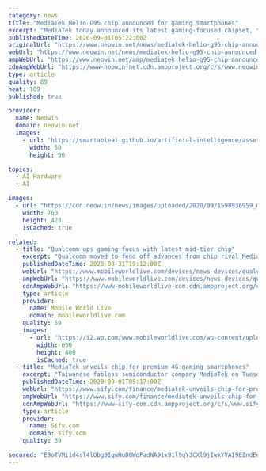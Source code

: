 ```yaml
---
category: news
title: "MediaTek Helio G95 chip announced for gaming smartphones"
excerpt: "MediaTek today announced its latest gaming-focused chipset, the Helio G95. An upgraded version of the G90T, the new chip is slightly faster in CPU and GPU benchmarks and comes with other new features."
publishedDateTime: 2020-09-01T05:22:00Z
originalUrl: "https://www.neowin.net/news/mediatek-helio-g95-chip-announced-for-gaming-smartphones"
webUrl: "https://www.neowin.net/news/mediatek-helio-g95-chip-announced-for-gaming-smartphones"
ampWebUrl: "https://www.neowin.net/amp/mediatek-helio-g95-chip-announced-for-gaming-smartphones/"
cdnAmpWebUrl: "https://www-neowin-net.cdn.ampproject.org/c/s/www.neowin.net/amp/mediatek-helio-g95-chip-announced-for-gaming-smartphones/"
type: article
quality: 89
heat: 109
published: true

provider:
  name: Neowin
  domain: neowin.net
  images:
    - url: "https://smartableai.github.io/artificial-intelligence/assets/images/organizations/neowin.net-50x50.jpg"
      width: 50
      height: 50

topics:
  - AI Hardware
  - AI

images:
  - url: "https://cdn.neow.in/news/images/uploaded/2020/09/1598936959_mediatek-helio-g95_story.jpg"
    width: 760
    height: 428
    isCached: true

related:
  - title: "Qualcomm ups gaming focus with latest mid-tier chip"
    excerpt: "Qualcomm moved to fend off advances from chip rival MediaTek in the gaming smartphone segment, bolstering its mid-tier line of processors with a new Snapdragon 732G chipset offering faster performance,"
    publishedDateTime: 2020-08-31T19:12:00Z
    webUrl: "https://www.mobileworldlive.com/devices/news-devices/qualcomm-ups-gaming-focus-with-latest-mid-tier-chip"
    ampWebUrl: "https://www.mobileworldlive.com/devices/news-devices/qualcomm-ups-gaming-focus-with-latest-mid-tier-chip/amp"
    cdnAmpWebUrl: "https://www-mobileworldlive-com.cdn.ampproject.org/c/s/www.mobileworldlive.com/devices/news-devices/qualcomm-ups-gaming-focus-with-latest-mid-tier-chip/amp"
    type: article
    provider:
      name: Mobile World Live
      domain: mobileworldlive.com
    quality: 59
    images:
      - url: "https://i2.wp.com/www.mobileworldlive.com/wp-content/uploads/2020/02/Qualcomm-signage-650.jpg?fit=650%2C400&#038;ssl=1"
        width: 650
        height: 400
        isCached: true
  - title: "MediaTek unveils chip for premium 4G gaming smartphones"
    excerpt: "Taiwanese fabless semiconductor company MediaTek on Tuesday launched a new gaming-focused chipset for premium 4G smartphones."
    publishedDateTime: 2020-09-01T05:17:00Z
    webUrl: "https://www.sify.com/finance/mediatek-unveils-chip-for-premium-4g-gaming-smartphones-news-topnews-ujbfkDgagajgc.html"
    ampWebUrl: "https://www.sify.com/finance/mediatek-unveils-chip-for-premium-4g-gaming-smartphones-news-topnews-ujbfkDgagajgc.html"
    cdnAmpWebUrl: "https://www-sify-com.cdn.ampproject.org/c/s/www.sify.com/finance/mediatek-unveils-chip-for-premium-4g-gaming-smartphones-news-topnews-ujbfkDgagajgc.html"
    type: article
    provider:
      name: Sify.com
      domain: sify.com
    quality: 39

secured: "E9oTVMi1d4sl4lObg9IqwHuD8WoPadNA91x91l9qY3CXl9jIwkYVAI9EZndEeIfEhEvRIBru98XkQMJOlJNZ8P7V57rhZIW4H2Fa/XgEKG/YqOdl+H5/grFnZA731vnLN8M0vYTbbPuh0cazAEEthYNn9mDz7FNmEGmLifbw044JzSr2Kb/ctjmwLw559TyesoAxnJly24s3lmJpzDH4MNnRoXssAQ/F/jUr3I5hJx0A7D2IdGeSrDKVQfdq4I35V7OrvycSIy/VpMD80bKDFzBIMtfpEriB/w85aWTjVheXnoSz6fZJon2+1+Wwf1Dm9NCqLVDqUY0u/cMZCngsocAJWGLRP4JXST2bLaaJbvU=;zxKjepgzYXVRVCaBlmnnyQ=="
---
```


